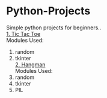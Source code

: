 # Python-Projects
Simple python projects for beginners..\
[1. Tic Tac Toe](Tic_Tac_Toe)\
Modules Used:
1. random
2. tkinter
\
[2. Hangman](Hangman)\
Modules Used:
1. random
2. tkinter
3. PIL
